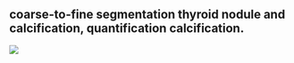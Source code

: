 ## coarse-to-fine segmentation thyroid nodule and calcification, quantification calcification.

![](https://github.com/Cassie-CV/thyroid-nodule-and-calcification-segmentation-and-quantification/tree/main/pic/frame.png)
